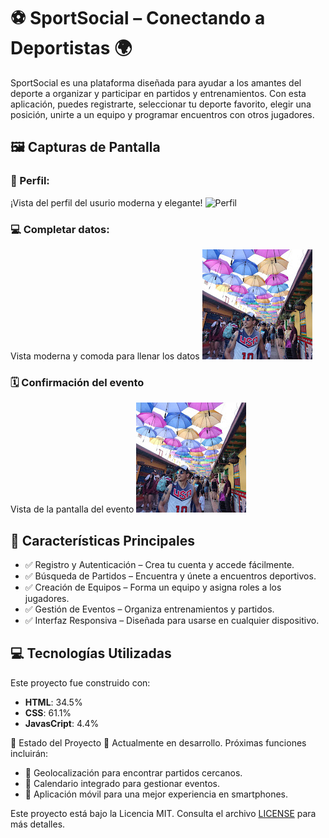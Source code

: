 # ⚽ SportSocial – Conectando a Deportistas 🌍

SportSocial es una plataforma diseñada para ayudar a los amantes del deporte a organizar y participar en partidos y entrenamientos. Con esta aplicación, puedes registrarte, seleccionar tu deporte favorito, elegir una posición, unirte a un equipo y programar encuentros con otros jugadores.

## 🖼️ Capturas de Pantalla

### 🌟 Perfil:
¡Vista del perfil del usurio moderna y elegante!
![Perfil](./assets/images/profile-capture.jpg)

### 💻 Completar datos:
Vista moderna y comoda para llenar los datos
![Completar perfil](./assets/images/profile.jpg)

### 🗓️ Confirmación del evento
Vista de la pantalla del evento
![Evento deportivo](./assets/images/profile.jpg)

## 🎯 Características Principales

- ✅ Registro y Autenticación – Crea tu cuenta y accede fácilmente.
- ✅ Búsqueda de Partidos – Encuentra y únete a encuentros deportivos.
- ✅ Creación de Equipos – Forma un equipo y asigna roles a los jugadores.
- ✅ Gestión de Eventos – Organiza entrenamientos y partidos.
- ✅ Interfaz Responsiva – Diseñada para usarse en cualquier dispositivo.

## 💻 Tecnologías Utilizadas

Este proyecto fue construido con:

- **HTML**: 34.5%
- **CSS**: 61.1%
- **JavasCript**: 4.4%

🚧 Estado del Proyecto
🔧 Actualmente en desarrollo. Próximas funciones incluirán:

- 📍 Geolocalización para encontrar partidos cercanos.
- 📅 Calendario integrado para gestionar eventos.
- 📲 Aplicación móvil para una mejor experiencia en smartphones.

Este proyecto está bajo la Licencia MIT. Consulta el archivo [LICENSE](LICENSE) para más detalles.






